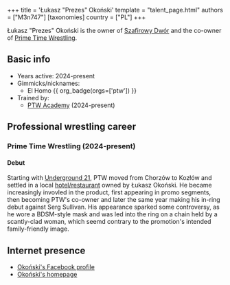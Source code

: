 +++
title = 'Łukasz "Prezes" Okoński'
template = "talent_page.html"
authors = ["M3n747"]
[taxonomies]
country = ["PL"]
+++

Łukasz "Prezes" Okoński is the owner of [Szafirowy Dwór](@/v/dworek-kozlow.md) and the co-owner of [Prime Time Wrestling](@/o/ptw.md).

## Basic info

* Years active: 2024-present
* Gimmicks/nicknames:
  - El Homo {{ org_badge(orgs=['ptw']) }}
* Trained by:
  - [PTW Academy](@/o/ptw-academy.md) (2024-present)

## Professional wrestling career

### Prime Time Wrestling (2024-present)

#### Debut

Starting with [Underground 21](@/e/ptw/2024-04-13-ptw-underground-21.md), PTW moved from Chorzów to Kozłów and settled in a local [hotel/restaurant](@/v/dworek-kozlow.md) owned by Łukasz Okoński. He became increasingly invovled in the product, first appearing in promo segments, then becoming PTW's co-owner and later the same year making his in-ring debut against Serg Sullivan. His appearance sparked some controversy, as he wore a BDSM-style mask and was led into the ring on a chain held by a scantly-clad woman, which seemd contrary to the promotion's intended family-friendly image.

## Internet presence

* [Okoński's Facebook profile](https://www.facebook.com/okon.luk)
* [Okoński's homepage](https://lukaszokonski.com/)
